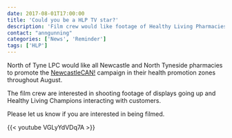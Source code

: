 ```yaml
---
date: 2017-08-01T17:00:00
title: 'Could you be a HLP TV star?'
description: 'Film crew would like footage of Healthy Living Pharmacies supporting NewcastleCan!'
contact: "anngunning"
categories: ['News', 'Reminder']
tags: ['HLP']
---
```


North of Tyne LPC would like all Newcastle and North Tyneside pharmacies to promote 
the [NewcastleCAN!](https://www.newcastlecan.com) campaign in their health promotion 
zones throughout August.  

The film crew are interested in shooting footage of displays going up and Healthy Living Champions interacting with customers.  

Please let us know if you are interested in being filmed.

{{< youtube VGLyYdVDq7A >}}
